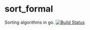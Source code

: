 # sort_formal
Sorting algorithms in go.
[![Build Status](https://travis-ci.org/jfsuarezb/sort_formal.svg?branch=master)](https://travis-ci.org/jfsuarezb/sort_formal)
